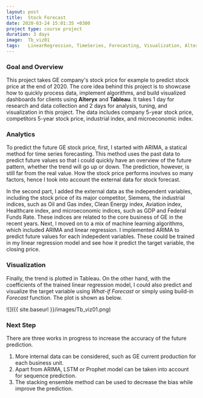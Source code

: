 ```yaml
---
layout: post
title:  Stock Forecast
date: 2020-03-24 15:01:35 +0300
project type: course project
duration: 3 days
image:  Tb_viz01
tags:   LinearRegression, TimeSeries, Forecasting, Visualization, Alteryx, Tableau
---
```

### Goal and Overview
This project takes GE company's stock price for example to predict stock price at the end of 2020. The core idea behind this project is to showcase how to quickly process data, implement algorithms, and build visualized dashboards for clients using __Alteryx__ and __Tableau__. It takes 1 day for research and data collection and 2 days for analysis, tuning, and visualization in this project. The data includes company 5-year stock price, competitors 5-year stock price, industrial index, and microeconomic index.

### Analytics
To predict the future GE stock price, first, I started with ARIMA, a statical method for time series forecasting. This method uses the past data to predict future values so that i could quickly have an overview of the future pattern, whether the trend will go up or down. The prediction, however, is still far from the real value. How the stock price performs inovlves so many factors, hence I took into account the external data for stock forecast.

In the second part, I added the external data as the independent variables, including the stock price of its major competitor, Siemens, the industrial indices, such as Oil and Gas index, Clean Energy index, Aviation index, Healthcare index, and microeconomic indices, such as GDP and Federal Funds Rate. These indices are related to the core business of GE in the recent years. Next, I moved on to a mix of machine learning algorithms, which included ARIMA and linear regression. I implemented ARIMA to predict future values for each indepedent variables. These could be trained in my linear regression model and see how it predict the target variable, the closing price. 

### Visualization
Finally, the trend is plotted in Tableau. On the other hand, with the coefficients of the trained linear regression model, I could also predict and visualize the target variable using *What-if Forecast* or simply using build-in *Forecast* function. The plot is shown as below. 

![]({{ site.baseurl }}/images/Tb_viz01.png)

### Next Step
There are three works in progress to increase the accuracy of the future prediction. 
1. More internal data can be considered, such as GE current production for each business unit. 
2. Apart from ARIMA, LSTM or Prophet model can be taken into account for sequence prediction. 
3. The stacking ensemble method can be used to decrease the bias while improve the prediction.
